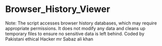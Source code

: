 # Browser_History_Viewer
Note: The script accesses browser history databases, which may require appropriate permissions. It does not modify any data and cleans up temporary files to ensure no sensitive data is left behind. Coded by Pakistani ethical Hacker mr Sabaz ali khan
